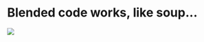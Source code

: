# Blended code works, like soup...
<img src="https://thewoksoflife.com/wp-content/uploads/2016/12/tomato-egg-drop-noodle-soup-4-1-500x375.jpg" />
